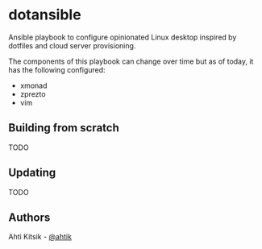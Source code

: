 dotansible
==========

Ansible playbook to configure opinionated Linux desktop inspired by dotfiles and cloud server provisioning.

The components of this playbook can change over time but as of today, it has the following configured:

 * xmonad
 * zprezto
 * vim

Building from scratch
---------------------
TODO

Updating
--------
TODO

Authors
--------
Ahti Kitsik - [@ahtik](http://twitter.com/ahtik)



